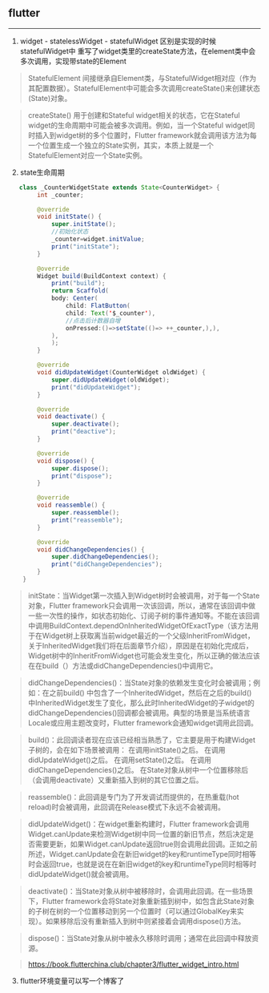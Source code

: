 ## flutter
***
1. widget - statelessWidget - statefulWidget 区别是实现的时候statefulWidget中 重写了widget类里的createState方法，在element类中会多次调用，实现带state的Element


> StatefulElement 间接继承自Element类，与StatefulWidget相对应（作为其配置数据）。StatefulElement中可能会多次调用createState()来创建状态(State)对象。

> createState() 用于创建和Stateful widget相关的状态，它在Stateful widget的生命周期中可能会被多次调用。例如，当一个Stateful widget同时插入到widget树的多个位置时，Flutter framework就会调用该方法为每一个位置生成一个独立的State实例，其实，本质上就是一个StatefulElement对应一个State实例。

2. state生命周期
   
``` java
   class _CounterWidgetState extends State<CounterWidget> {  
        int _counter;

        @override
        void initState() {
            super.initState();
            //初始化状态  
            _counter=widget.initValue;
            print("initState");
        }

        @override
        Widget build(BuildContext context) {
            print("build");
            return Scaffold(
            body: Center(
                child: FlatButton(
                child: Text('$_counter'),
                //点击后计数器自增
                onPressed:()=>setState(()=> ++_counter,),),
            ),
            );
        }

        @override
        void didUpdateWidget(CounterWidget oldWidget) {
            super.didUpdateWidget(oldWidget);
            print("didUpdateWidget");
        }

        @override
        void deactivate() {
            super.deactivate();
            print("deactive");
        }

        @override
        void dispose() {
            super.dispose();
            print("dispose");
        }

        @override
        void reassemble() {
            super.reassemble();
            print("reassemble");
        }

        @override
        void didChangeDependencies() {
            super.didChangeDependencies();
            print("didChangeDependencies");
        }
    }
```

> initState：当Widget第一次插入到Widget树时会被调用，对于每一个State对象，Flutter framework只会调用一次该回调，所以，通常在该回调中做一些一次性的操作，如状态初始化、订阅子树的事件通知等。不能在该回调中调用BuildContext.dependOnInheritedWidgetOfExactType（该方法用于在Widget树上获取离当前widget最近的一个父级InheritFromWidget，关于InheritedWidget我们将在后面章节介绍），原因是在初始化完成后，Widget树中的InheritFromWidget也可能会发生变化，所以正确的做法应该在在build（）方法或didChangeDependencies()中调用它。

> didChangeDependencies()：当State对象的依赖发生变化时会被调用；例如：在之前build() 中包含了一个InheritedWidget，然后在之后的build() 中InheritedWidget发生了变化，那么此时InheritedWidget的子widget的didChangeDependencies()回调都会被调用。典型的场景是当系统语言Locale或应用主题改变时，Flutter framework会通知widget调用此回调。

> build()：此回调读者现在应该已经相当熟悉了，它主要是用于构建Widget子树的，会在如下场景被调用：
在调用initState()之后。
在调用didUpdateWidget()之后。
在调用setState()之后。
在调用didChangeDependencies()之后。
在State对象从树中一个位置移除后（会调用deactivate）又重新插入到树的其它位置之后。

> reassemble()：此回调是专门为了开发调试而提供的，在热重载(hot reload)时会被调用，此回调在Release模式下永远不会被调用。

> didUpdateWidget()：在widget重新构建时，Flutter framework会调用Widget.canUpdate来检测Widget树中同一位置的新旧节点，然后决定是否需要更新，如果Widget.canUpdate返回true则会调用此回调。正如之前所述，Widget.canUpdate会在新旧widget的key和runtimeType同时相等时会返回true，也就是说在在新旧widget的key和runtimeType同时相等时didUpdateWidget()就会被调用。

> deactivate()：当State对象从树中被移除时，会调用此回调。在一些场景下，Flutter framework会将State对象重新插到树中，如包含此State对象的子树在树的一个位置移动到另一个位置时（可以通过GlobalKey来实现）。如果移除后没有重新插入到树中则紧接着会调用dispose()方法。

> dispose()：当State对象从树中被永久移除时调用；通常在此回调中释放资源。

> https://book.flutterchina.club/chapter3/flutter_widget_intro.html

3. flutter环境变量可以写一个博客了